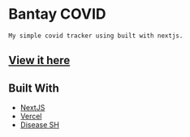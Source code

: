 # Bantay COVID

```
My simple covid tracker using built with nextjs.
```

## [View it here](https://covid.banguismv.wtf)

## Built With

- [NextJS](https://nextjs.org/)
- [Vercel](https://vercel.com)
- [Disease SH](https://disease.sh/)
